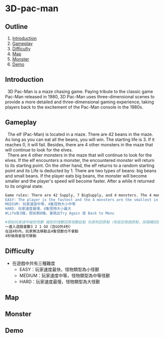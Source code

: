 # 3D-pac-man

## Outline
1. [Introduction](#Introduction)
2. [Gameplay](#Gameplay)
3. [Difficulty](#Difficulty)
4. [Map](#Map)
5. [Monster](#Monster)
6. [Demo](#Demo)

## Introduction
&nbsp;&nbsp;3D Pac-Man is a maze chasing game. Paying tribute to the classic game Pac-Man released in 1980, 3D Pac-Man uses three-dimensional scenes to provide a more detailed and three-dimensional gaming experience, taking players back to the excitement of the Pac-Man console in the 1980s.

## Gameplay
&nbsp;&nbsp;The elf (Pac-Man) is located in a maze. There are 42 beans in the maze. As long as you can eat all the beans, you will win. The starting life is 3. If it reaches 0, it will fail. Besides, there are 4 other monsters in the maze that will continue to look for the elves.<br />
&nbsp;&nbsp;There are 4 other monsters in the maze that will continue to look for the elves. If the elf encounters a monster, the encountered monster will return to its starting point. On the other hand, the elf returns to a random starting point and its Life is deducted by 1. There are two types of beans: big beans and small beans. If the player eats big beans, the monster will become smaller and the player's speed will become faster. After a while it returned to its original state.

```sh
Game rules: There are 42 Supply, 7 BigSupply, and 4 monsters. The 4 monsters will continue to look for the player. When the player eats BigSupply, the monsters will become smaller and the player's speed will become faster. After a period of time, they will return to their original state. Once the player eats 42 items of supply, the monsters will become smaller.
EASY: The player is the fastest and the 4 monsters are the smallest in size.
MEDIUM: 玩家速度中等，4隻怪物大小中等
HARD: 玩家速度最慢，4隻怪物大小最大
#Life有3條，假如剩0條，會跳出Try Again 或 Back to Menu
```
```sh
#假如玩家途中碰到怪獸 碰到的怪獸回其怪獸起點 玩家則回原點（有設定兩個原點，採隨機回到任一個）且玩家Life 扣1
一進入遊戲會數3 2 1 GO（含GO共4秒）
在這4秒內，玩家無法移動且4隻怪獸也不會動
4秒後兩者皆可移動
```

## Difficulty
* 在遊戲中共有三種難度
    * EASY：玩家速度最快，怪物類型為小怪獸
    * MEDIUM：玩家速度中等，怪物類型為中等怪獸
    * HARD：玩家速度最慢，怪物類型為大怪獸

## Map

## Monster

## Demo
